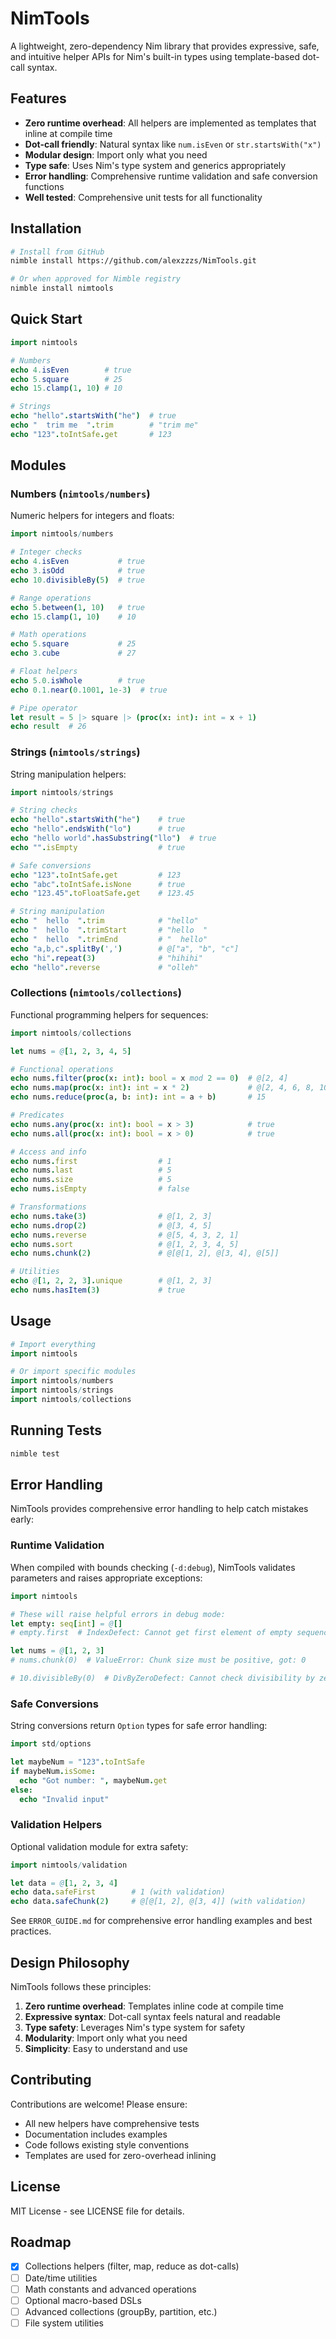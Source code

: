 # NimTools

A lightweight, zero-dependency Nim library that provides expressive, safe, and intuitive helper APIs for Nim's built-in types using template-based dot-call syntax.

## Features

- **Zero runtime overhead**: All helpers are implemented as templates that inline at compile time
- **Dot-call friendly**: Natural syntax like `num.isEven` or `str.startsWith("x")`
- **Modular design**: Import only what you need
- **Type safe**: Uses Nim's type system and generics appropriately
- **Error handling**: Comprehensive runtime validation and safe conversion functions
- **Well tested**: Comprehensive unit tests for all functionality

## Installation

```bash
# Install from GitHub
nimble install https://github.com/alexzzzs/NimTools.git

# Or when approved for Nimble registry
nimble install nimtools
```

## Quick Start

```nim
import nimtools

# Numbers
echo 4.isEven        # true
echo 5.square        # 25
echo 15.clamp(1, 10) # 10

# Strings
echo "hello".startsWith("he")  # true
echo "  trim me  ".trim        # "trim me"
echo "123".toIntSafe.get       # 123
```

## Modules

### Numbers (`nimtools/numbers`)

Numeric helpers for integers and floats:

```nim
import nimtools/numbers

# Integer checks
echo 4.isEven           # true
echo 3.isOdd            # true
echo 10.divisibleBy(5)  # true

# Range operations
echo 5.between(1, 10)   # true
echo 15.clamp(1, 10)    # 10

# Math operations
echo 5.square           # 25
echo 3.cube             # 27

# Float helpers
echo 5.0.isWhole        # true
echo 0.1.near(0.1001, 1e-3)  # true

# Pipe operator
let result = 5 |> square |> (proc(x: int): int = x + 1)
echo result  # 26
```

### Strings (`nimtools/strings`)

String manipulation helpers:

```nim
import nimtools/strings

# String checks
echo "hello".startsWith("he")    # true
echo "hello".endsWith("lo")      # true
echo "hello world".hasSubstring("llo")  # true
echo "".isEmpty                  # true

# Safe conversions
echo "123".toIntSafe.get         # 123
echo "abc".toIntSafe.isNone      # true
echo "123.45".toFloatSafe.get    # 123.45

# String manipulation
echo "  hello  ".trim            # "hello"
echo "  hello  ".trimStart       # "hello  "
echo "  hello  ".trimEnd         # "  hello"
echo "a,b,c".splitBy(',')        # @["a", "b", "c"]
echo "hi".repeat(3)              # "hihihi"
echo "hello".reverse             # "olleh"
```

### Collections (`nimtools/collections`)

Functional programming helpers for sequences:

```nim
import nimtools/collections

let nums = @[1, 2, 3, 4, 5]

# Functional operations
echo nums.filter(proc(x: int): bool = x mod 2 == 0)  # @[2, 4]
echo nums.map(proc(x: int): int = x * 2)             # @[2, 4, 6, 8, 10]
echo nums.reduce(proc(a, b: int): int = a + b)       # 15

# Predicates
echo nums.any(proc(x: int): bool = x > 3)            # true
echo nums.all(proc(x: int): bool = x > 0)            # true

# Access and info
echo nums.first                  # 1
echo nums.last                   # 5
echo nums.size                   # 5
echo nums.isEmpty                # false

# Transformations
echo nums.take(3)                # @[1, 2, 3]
echo nums.drop(2)                # @[3, 4, 5]
echo nums.reverse                # @[5, 4, 3, 2, 1]
echo nums.sort                   # @[1, 2, 3, 4, 5]
echo nums.chunk(2)               # @[@[1, 2], @[3, 4], @[5]]

# Utilities
echo @[1, 2, 2, 3].unique        # @[1, 2, 3]
echo nums.hasItem(3)             # true
```

## Usage

```nim
# Import everything
import nimtools

# Or import specific modules
import nimtools/numbers
import nimtools/strings
import nimtools/collections
```

## Running Tests

```bash
nimble test
```

## Error Handling

NimTools provides comprehensive error handling to help catch mistakes early:

### Runtime Validation
When compiled with bounds checking (`-d:debug`), NimTools validates parameters and raises appropriate exceptions:

```nim
import nimtools

# These will raise helpful errors in debug mode:
let empty: seq[int] = @[]
# empty.first  # IndexDefect: Cannot get first element of empty sequence

let nums = @[1, 2, 3]
# nums.chunk(0)  # ValueError: Chunk size must be positive, got: 0

# 10.divisibleBy(0)  # DivByZeroDefect: Cannot check divisibility by zero
```

### Safe Conversions
String conversions return `Option` types for safe error handling:

```nim
import std/options

let maybeNum = "123".toIntSafe
if maybeNum.isSome:
  echo "Got number: ", maybeNum.get
else:
  echo "Invalid input"
```

### Validation Helpers
Optional validation module for extra safety:

```nim
import nimtools/validation

let data = @[1, 2, 3, 4]
echo data.safeFirst        # 1 (with validation)
echo data.safeChunk(2)     # @[@[1, 2], @[3, 4]] (with validation)
```

See `ERROR_GUIDE.md` for comprehensive error handling examples and best practices.

## Design Philosophy

NimTools follows these principles:

1. **Zero runtime overhead**: Templates inline code at compile time
2. **Expressive syntax**: Dot-call syntax feels natural and readable
3. **Type safety**: Leverages Nim's type system for safety
4. **Modularity**: Import only what you need
5. **Simplicity**: Easy to understand and use

## Contributing

Contributions are welcome! Please ensure:

- All new helpers have comprehensive tests
- Documentation includes examples
- Code follows existing style conventions
- Templates are used for zero-overhead inlining

## License

MIT License - see LICENSE file for details.

## Roadmap

- [x] Collections helpers (filter, map, reduce as dot-calls)
- [ ] Date/time utilities
- [ ] Math constants and advanced operations
- [ ] Optional macro-based DSLs
- [ ] Advanced collections (groupBy, partition, etc.)
- [ ] File system utilities